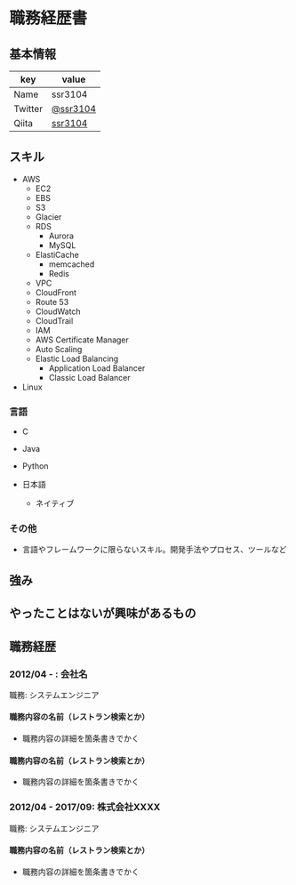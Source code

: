 # 職務経歴書

## 基本情報

|key|value|
|---|-----|
|Name|ssr3104|
|Twitter|[@ssr3104](https://twitter.com/ssr3104)|
|Qiita|[ssr3104](http://qiita.com/ssr3104)|

## スキル

- AWS
  - EC2
  - EBS
  - S3
  - Glacier
  - RDS
    - Aurora
    - MySQL
  - ElastiCache
    - memcached
    - Redis
  - VPC
  - CloudFront
  - Route 53
  - CloudWatch
  - CloudTrail
  - IAM
  - AWS Certificate Manager
  - Auto Scaling
  - Elastic Load Balancing
    - Application Load Balancer
    - Classic Load Balancer
- Linux

### 言語

- C
- Java
- Python

- 日本語
  - ネイティブ

### その他

- 言語やフレームワークに限らないスキル。開発手法やプロセス、ツールなど

## 強み

## やったことはないが興味があるもの

## 職務経歴

### 2012/04 - : 会社名

職務: システムエンジニア

#### 職務内容の名前（レストラン検索とか）

- 職務内容の詳細を箇条書きでかく

#### 職務内容の名前（レストラン検索とか）

- 職務内容の詳細を箇条書きでかく

### 2012/04 - 2017/09: 株式会社XXXX

職務: システムエンジニア

#### 職務内容の名前（レストラン検索とか）

- 職務内容の詳細を箇条書きでかく
